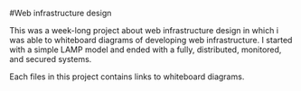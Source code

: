 #Web infrastructure design

This was a week-long project about web infrastructure design in which i was able to whiteboard diagrams of developing web infrastructure. I started with a simple LAMP model and ended with a fully, distributed, monitored, and secured systems.

Each files in this project contains links to whiteboard diagrams.